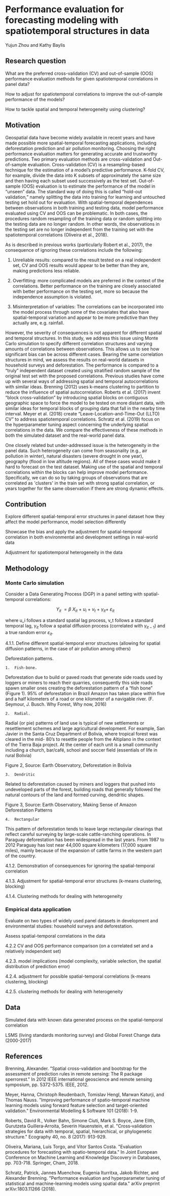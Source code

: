 # Performance evaluation for forecasting modeling with spatiotemporal structures in data
Yujun Zhou and Kathy Baylis

## Research question

What are the preferred cross-validation (CV) and out-of-sample (OOS) performance evaluation methods for given spatiotemporal correlations in panel data?

How to adjust for spatiotemporal correlations to improve the out-of-sample performance of the models?

How to tackle spatial and temporal heterogeneity using clustering?

## Motivation

Geospatial data have become widely available in recent years and have made possible more spatial-temporal forecasting applications, including deforestation prediction and air pollution monitoring. Choosing the right performance evaluation matters for generating accurate and trustworthy predictions. Two primary evaluation methods are cross-validation and Out-of-sample evaluation. Cross-validation (CV) is a resampling-based technique for the estimation of a model’s predictive performance. K-fold CV, for example, divide the data into K subsets of approximately the same size and then having each subset used successively as the test set. Out-of-sample (OOS) evaluation is to estimate the performance of the model in “unseen” data. The standard way of doing this is called “hold-out validation,” namely splitting the data into training for learning and untouched testing set hold out for evaluation. With spatial-temporal dependences between observations in both training and testing data, model performance evaluated using CV and OOS can be problematic. In both cases, the procedures random resampling of the training data or random splitting into the testing data are no longer random. In other words, the observations in the testing set are no longer independent from the training set with the spatiotemporal correlations (Oliveira et al., 2018).

As is described in previous works (particularly Robert et al., 2017), the consequence of ignoring these correlations include the following:

1. Unreliable results: compared to the result tested on a real independent set, CV and OOS results would appear to be better than they are, making predictions less reliable.

2. Overfitting: more complicated models are preferred in the context of the correlations. Better performance on the training are closely associated with better performance on the testing set, more so because the independence assumption is violated.

3. Misinterpretation of variables: The correlations can be incorporated into the model process through some of the covariates that also have spatial-temporal variation and appear to be more predictive than they actually are, e.g. rainfall.

However, the severity of consequences is not apparent for different spatial and temporal structures. In this study, we address this issue using Monte Carlo simulation to specify different correlation structures and varying amounts of correlations between observations. This allows us to see how significant bias can be across different cases. Bearing the same correlation structures in mind, we assess the results on real-world datasets in household surveys and deforestation. The performance is compared to a “truly” independent dataset created using stratified random sample of the original test set with the proposed correlations.
Previous studies have come up with several ways of addressing spatial and temporal autocorrelations with similar ideas. Brenning (2012) uses k-means clustering to partition to reduce the influence of spatial autocorrelation. Roberts et al. (2017) invent “block cross-validation” by introducing spatial blocks on contiguous geographic space to force the model to be tested on more distant data, with similar ideas for temporal blocks of grouping data that fall in the nearby time interval. Meyer et al. (2018) create “Leave-Location-and-Time-Out (LLTO) CV” to address spatiotemporal correlations. Schratz et al. (2019) focus on the hyperparameter tuning aspect concerning the underlying spatial correlations in the data. We compare the effectiveness of these methods in both the simulated dataset and the real-world panel data.

One closely related but under-addressed issue is the heterogeneity in the panel data. Such heterogeneity can come from seasonality (e.g., air pollution in winter), natural disasters (severe drought in one year), geography (flood in low altitude regions). All of these cases would make it hard to forecast on the test dataset. Making use of the spatial and temporal correlations within the blocks can help improve model performance. Specifically, we can do so by taking groups of observations that are correlated as 'clusters' in the train set with strong spatial correlation, or years together for the same observation if there are strong dynamic effects.

## Contribution

Explore different spatial-temporal error structures in panel dataset how they affect the model performance, model selection differently

Showcase the bias and apply the adjustment for spatial-temporal correlation in both environmental and development settings in real-world data

Adjustment for spatiotemporal heterogeneity in the data

## Methodology

###	Monte Carlo simulation

Consider a Data Generating Process (DGP) in a panel setting with spatial-temporal correlations:

$$Y_{it}\ =  \beta\ X_{it}\ +\ u_i\ +\ v_t\ +\ \gamma_{it}{+\ \varepsilon}_{it} $$

where u_i follows a standard spatial lag process, v_t follows a standard temporal lag, $\gamma_{it}$ follow a spatial diffusion process (correlated with $\gamma_{it-1}$) and a true random error ${\varepsilon}_{it}$.

4.1.1. Define different spatial-temporal error structures (allowing for spatial diffusion patterns, in the case of air pollution among others)

Deforestation patterns.

	1.	Fish-bone.

Deforestation due to build or paved roads that generate side roads used by loggers or miners to reach their quarries, consequently this side roads spawn smaller ones creating the deforestation pattern of a “fish bone” (Figure 1).  95% of deforestation in Brazil Amazon has taken place within five and a half kilometers of a road or one kilometer of a navigable river. (F. Seymour, J. Busch. Why Forest, Why now, 2016)

	2.	Radial.

Radial (or pie) patterns of land use is typical of new settlements or resettlement schemes and large agricultural development. For example, San Javier in the Santa Cruz Department of Bolivia, where tropical forest was cleared in the mid- 80’s to resettle people from the Altiplano in the context of the Tierra Baja project. At the center of each unit is a small community including a church, bar/café, school and soccer field (essentials of life in rural Bolivia)


Figure 2, Source: Earth Observatory, Deforestation in Bolivia


	3.	Dendritic

Related to deforestation caused by miners and loggers that pushed into undeveloped parts of the forest, building roads that generally followed the natural contours of the land and formed curving, dendritic shapes.

Figure 3, Source: Earth Observatory, Making Sense of Amazon Deforestation Patterns

	4.	Rectangular

This pattern of deforestation tends to leave large rectangular clearings that reflect careful surveying by large-scale cattle-ranching operations. In Paraguay deforestation has been widespread in the last years. From 1987 to 2012 Paraguay has lost near 44,000 square kilometers (17,000 square miles), mainly because of the expansion of cattle farms in the western part of the country.

4.1.2. Demonstration of consequences for ignoring the spatial-temporal correlation

4.1.3. Adjustment for spatial-temporal error structures (k-means clustering, blocking)

4.1.4. Clustering methods for dealing with heterogeneity


###	Empirical data application
Evaluate on two types of widely used panel datasets in development and environmental studies: household surveys and deforestation.

Assess spatial-temporal correlations in the data

4.2.2    CV and OOS performance comparison (on a correlated set and a relatively independent set)

4.2.3.   model implications (model complexity, variable selection, the spatial distribution of prediction error)

4.2.4.   adjustment for possible spatial-temporal correlations (k-means clustering, blocking)

4.2.5.   clustering methods for dealing with heterogeneity

## Data

Simulated data with known data generated process on the spatial-temporal correlation

LSMS (living standards monitoring survey) and Global Forest Change data (2000-2017)


## References

Brenning, Alexander. "Spatial cross-validation and bootstrap for the assessment of prediction rules in remote sensing: The R package sperrorest." In 2012 IEEE international geoscience and remote sensing symposium, pp. 5372-5375. IEEE, 2012.

Meyer, Hanna, Christoph Reudenbach, Tomislav Hengl, Marwan Katurji, and Thomas Nauss. "Improving performance of spatio-temporal machine learning models using forward feature selection and target-oriented validation." Environmental Modelling & Software 101 (2018): 1-9.

Roberts, David R., Volker Bahn, Simone Ciuti, Mark S. Boyce, Jane Elith, Gurutzeta Guillera‐Arroita, Severin Hauenstein, et al. "Cross‐validation strategies for data with temporal, spatial, hierarchical, or phylogenetic structure." Ecography 40, no. 8 (2017): 913-929.

Oliveira, Mariana, Luís Torgo, and Vítor Santos Costa. "Evaluation procedures for forecasting with spatio-temporal data." In Joint European Conference on Machine Learning and Knowledge Discovery in Databases, pp. 703-718. Springer, Cham, 2018.

Schratz, Patrick, Jannes Muenchow, Eugenia Iturritxa, Jakob Richter, and Alexander Brenning. "Performance evaluation and hyperparameter tuning of statistical and machine-learning models using spatial data." arXiv preprint arXiv:1803.11266 (2018).
